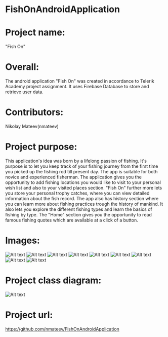 # FishOnAndroidApplication

**<h1>Project name:</h1>** "Fish On"

**<h1>Overall:</h1>**
 The android application "Fish On" was created in accordance to Telerik Academy project assignment. It  uses Firebase Database to store and retrieve user data. 

**<h1>Contributors:</h1>**
Nikolay Mateev(nmateev)

**<h1>Project purpose:</h1>**
This  application's idea was born by a lifelong passion of fishing. It's purpose is to let you keep track of your fishing journey from the first time you picked up the fishing rod till present day. The app is suitable for both novice and experienced fisherman. The application gives you the opportunity to add fishing locations you would like to visit to your personal wish list and also to your visited places section. "Fish On" further more lets you store your personal trophy catches, where you can view detailed information about the fish record. The app also has history section where you can learn more about fishing practices trough the history of mankind. It also lets you explore the different fishing types and learn the basics of fishing by type. The "Home" section gives you the opportunity to read famous fishing quotes which are available at a click of a button.

**<h1>Images: </h1>**

![Alt text](https://github.com/nmateev/FishOnAndroidApplication/blob/master/screenshots/applaunch.jpg)
![Alt text](https://github.com/nmateev/FishOnAndroidApplication/blob/master/screenshots/home.jpg)
![Alt text](https://github.com/nmateev/FishOnAndroidApplication/blob/master/screenshots/drawer.jpg)
![Alt text](https://github.com/nmateev/FishOnAndroidApplication/blob/master/screenshots/personalrecords.jpg)
![Alt text](https://github.com/nmateev/FishOnAndroidApplication/blob/master/screenshots/detailedcustomrecord.jpg)
![Alt text](https://github.com/nmateev/FishOnAndroidApplication/blob/master/screenshots/fishingtypes.jpg)
![Alt text](https://github.com/nmateev/FishOnAndroidApplication/blob/master/screenshots/history.jpg)
![Alt text](https://github.com/nmateev/FishOnAndroidApplication/blob/master/screenshots/visitedplaces.jpg)
![Alt text](https://github.com/nmateev/FishOnAndroidApplication/blob/master/screenshots/about.jpg)

**<h1>Project class diagram:</h1>**

![Alt text](https://github.com/nmateev/FishOnAndroidApplication/blob/master/FishOnAppClassDiagram.jpg)

**<h1>Project url:</h1>** https://github.com/nmateev/FishOnAndroidApplication
